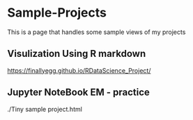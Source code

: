 # Sample-Projects
This is a page that handles some sample views of my projects

## Visulization Using R markdown
https://finallyegg.github.io/RDataScience_Project/

## Jupyter NoteBook EM - practice
./Tiny sample project.html
